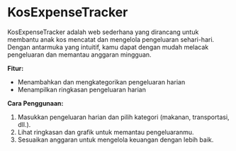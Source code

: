# KosExpenseTracker
KosExpenseTracker adalah web sederhana yang dirancang untuk membantu anak kos mencatat dan mengelola pengeluaran sehari-hari. Dengan antarmuka yang intuitif, kamu dapat dengan mudah melacak pengeluaran dan memantau anggaran mingguan.

**Fitur:**
- Menambahkan dan mengkategorikan pengeluaran harian
- Menampilkan ringkasan pengeluaran harian

**Cara Penggunaan:**
1. Masukkan pengeluaran harian dan pilih kategori (makanan, transportasi, dll.).
2. Lihat ringkasan dan grafik untuk memantau pengeluaranmu.
3. Sesuaikan anggaran untuk mengelola keuangan dengan lebih baik.
